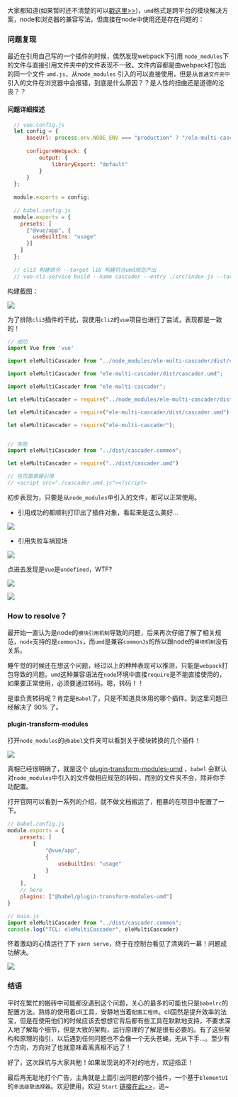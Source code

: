 大家都知道(如果暂时还不清楚的可以[戳这里>>](<https://juejin.im/post/5b7d2f45e51d4538826f4c28>))，`umd`格式是跨平台的模块解决方案，node和浏览器的兼容写法，但直接在node中使用还是存在问题的：

### 问题复现

最近在引用自己写的一个插件的时候，偶然发现webpack下引用 `node_modules`下的文件与直接引用文件夹中的文件表现不一致。文件内容都是由webpack打包出的同一个文件 `umd.js`，从`node_modules` 引入的可以直接使用，但是从`普通文件夹中`引入的文件在浏览器中会报错，到底是什么原因？？是人性的扭曲还是道德的沦丧？？

#### 问题详细描述

```js
  // vue.config.js
  let config = {
      baseUrl: process.env.NODE_ENV === "production" ? "/ele-multi-cascader/" : "/",
  
      configureWebpack: {
          output: {
              libraryExport: "default"
          }
      }
  };
  
  module.exports = config;
  
  // babel.config.js
  module.exports = {
    presets: [
      ["@vue/app", {
        useBuiltIns: "usage"
      }]
    ]
  };
  
  // cli3 构建命令 --target lib 构建符合umd规范产出
  // vue-cli-service build --name cascader --entry ./src/index.js --target lib --mode production
```
构建截图：

![](https://user-gold-cdn.xitu.io/2019/4/19/16a3499e50444950?w=511&h=214&f=png&s=29313)

为了排除`cli3`插件的干扰，我使用`cli2`的`vue`项目也进行了尝试，表现都是一致的！

```js
// 成功
import Vue from 'vue'

import eleMultiCascader from "../node_modules/ele-multi-cascader/dist/cascader.umd";

import eleMultiCascader from "ele-multi-cascader/dist/cascader.umd";

import eleMultiCascader from "ele-multi-cascader";

let eleMultiCascader = require("../node_modules/ele-multi-cascader/dist/cascader.common");

let eleMultiCascader = require("ele-multi-cascader/dist/cascader.umd");

let eleMultiCascader = require("ele-multi-cascader");


// 失败
import eleMultiCascader from "../dist/cascader.common";

let eleMultiCascader = require("../dist/cascader.umd")

// 在页面直接引用
// <script src="./cascader.umd.js"></script>
```

初步表现为，只要是从`node_modules`中引入的文件，都可以正常使用。

- 引用成功的都顺利打印出了插件对象，看起来是这么美好…

![](https://user-gold-cdn.xitu.io/2019/4/19/16a349a2049b12a0?w=922&h=170&f=png&s=36960)

- 引用失败车祸现场

![](https://user-gold-cdn.xitu.io/2019/4/19/16a349b823377daa?w=1164&h=744&f=png&s=249652)

点进去发现是`Vue`是`undefined`，WTF?

![](https://user-gold-cdn.xitu.io/2019/4/19/16a349ab1c7d594e?w=240&h=226&f=png&s=77791)

![](https://user-gold-cdn.xitu.io/2019/4/19/16a349a7472c079d?w=836&h=580&f=png&s=112247)

### How to resolve？

最开始一直认为是node的`模块引用机制`导致的问题，后来再次仔细了解了相关规范，`node`支持的是`commonJs`，而`umd`是兼容`commonJs`的所以跟node的`模块机制`没有关系。

睡午觉的时候还在想这个问题，经过以上的种种表现可以推测，只能是`webpack`打包导致的问题。`umd`这种兼容语法在`node`环境中直接`require`是不能直接使用的，如果要正常使用，必须要通过转码。嗯，转码！！

是谁负责转码呢？肯定是`Babel`了，只是不知道具体用的哪个插件。到这里问题已经解决了 90% 了。

#### plugin-transform-modules

打开`node_modules`的`@babel`文件夹可以看到关于模块转换的几个插件！

![](https://user-gold-cdn.xitu.io/2019/4/19/16a349c553de75fb?w=339&h=110&f=png&s=19795)

真相已经很明确了，就是这个 [plugin-transform-modules-umd](https://babeljs.io/docs/en/next/babel-plugin-transform-modules-umd.html) ，`babel` 会默认对`node_modules`中引入的文件做相应规范的转码，而别的文件夹不会，除非你手动配置。

打开官网可以看到一系列的介绍，就不做文档搬运了，粗暴的在项目中配置了一下。

```js
// babel.config.js
module.exports = {
    presets: [
        [
            "@vue/app",
            {
                useBuiltIns: "usage"
            }
        ]
    ],
    // here
    plugins: ["@babel/plugin-transform-modules-umd"]
}

// main.js
import eleMultiCascader from "../dist/cascader.common";
console.log("TCL: eleMultiCascader", eleMultiCascader)
```

怀着激动的心情运行了下 `yarn serve`，终于在控制台看见了清爽的一幕！问题成功解决。

![](https://user-gold-cdn.xitu.io/2019/4/19/16a349a2049b12a0?w=922&h=170&f=png&s=36960)

### 结语

平时在繁忙的搬砖中可能都没遇到这个问题，关心的最多的可能也只是`babelrc`的配置方法。熟练的使用着cli工具，安静地当着`配置工程师`。cli固然是提升效率的法宝，但是在使用他们的时候应该去想想它背后都有些工具在默默地支持，不要求深入地了解每个细节，但是大致的架构，运行原理的了解是很有必要的。有了这些架构和原理的指引，以后遇到任何问题也不会像一个无头苍蝇，无从下手…。至少有个方向，方向对了也就意味着离真相不远了！

好了，这次踩坑与大家共勉！如果发现说的不对的地方，欢迎指正！

最后再无耻地打个广告，主角就是上面引出问题的那个插件，一个基于`ElementUI`的`多选级联选择器`。欢迎使用，欢迎 `Start` [链接在此>>](<https://github.com/webCoderJ/ele-multi-cascader>)，逃~

